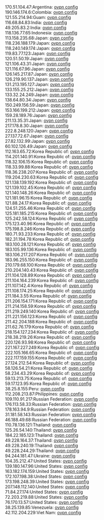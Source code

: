 170.51.104.47:Argentina: [ovpn config](vpn/170_51_104_47.ovpn)  
190.146.174.6:Colombia: [ovpn config](vpn/190_146_174_6.ovpn)  
121.55.214.94:Guam: [ovpn config](vpn/121_55_214_94.ovpn)  
116.68.84.83:India: [ovpn config](vpn/116_68_84_83.ovpn)  
49.205.83.2:India: [ovpn config](vpn/49_205_83_2.ovpn)  
118.136.77.65:Indonesia: [ovpn config](vpn/118_136_77_65.ovpn)  
113.158.235.68:Japan: [ovpn config](vpn/113_158_235_68.ovpn)  
118.236.188.179:Japan: [ovpn config](vpn/118_236_188_179.ovpn)  
118.240.149.174:Japan: [ovpn config](vpn/118_240_149_174.ovpn)  
119.83.77.123:Japan: [ovpn config](vpn/119_83_77_123.ovpn)  
120.51.50.19:Japan: [ovpn config](vpn/120_51_50_19.ovpn)  
121.106.43.31:Japan: [ovpn config](vpn/121_106_43_31.ovpn)  
121.116.67.96:Japan: [ovpn config](vpn/121_116_67_96.ovpn)  
126.145.217.87:Japan: [ovpn config](vpn/126_145_217_87.ovpn)  
126.219.90.137:Japan: [ovpn config](vpn/126_219_90_137.ovpn)  
131.213.195.127:Japan: [ovpn config](vpn/131_213_195_127.ovpn)  
133.155.25.212:Japan: [ovpn config](vpn/133_155_25_212.ovpn)  
133.32.24.249:Japan: [ovpn config](vpn/133_32_24_249.ovpn)  
138.64.80.34:Japan: [ovpn config](vpn/138_64_80_34.ovpn)  
150.249.156.59:Japan: [ovpn config](vpn/150_249_156_59.ovpn)  
153.166.199.212:Japan: [ovpn config](vpn/153_166_199_212.ovpn)  
159.28.189.76:Japan: [ovpn config](vpn/159_28_189_76.ovpn)  
211.13.35.31:Japan: [ovpn config](vpn/211_13_35_31.ovpn)  
217.178.8.30:Japan: [ovpn config](vpn/217_178_8_30.ovpn)  
222.8.248.120:Japan: [ovpn config](vpn/222_8_248_120.ovpn)  
27.137.72.67:Japan: [ovpn config](vpn/27_137_72_67.ovpn)  
27.82.132.99:Japan: [ovpn config](vpn/27_82_132_99.ovpn)  
60.102.126.49:Japan: [ovpn config](vpn/60_102_126_49.ovpn)  
112.163.65.72:Korea Republic of: [ovpn config](vpn/112_163_65_72.ovpn)  
114.201.140.91:Korea Republic of: [ovpn config](vpn/114_201_140_91.ovpn)  
118.32.106.15:Korea Republic of: [ovpn config](vpn/118_32_106_15.ovpn)  
118.33.99.88:Korea Republic of: [ovpn config](vpn/118_33_99_88.ovpn)  
118.36.238.207:Korea Republic of: [ovpn config](vpn/118_36_238_207.ovpn)  
119.204.230.63:Korea Republic of: [ovpn config](vpn/119_204_230_63.ovpn)  
121.138.139.192:Korea Republic of: [ovpn config](vpn/121_138_139_192.ovpn)  
121.139.102.45:Korea Republic of: [ovpn config](vpn/121_139_102_45.ovpn)  
121.140.148.26:Korea Republic of: [ovpn config](vpn/121_140_148_26.ovpn)  
121.181.96.15:Korea Republic of: [ovpn config](vpn/121_181_96_15.ovpn)  
121.88.24.17:Korea Republic of: [ovpn config](vpn/121_88_24_17.ovpn)  
124.51.255.46:Korea Republic of: [ovpn config](vpn/124_51_255_46.ovpn)  
125.181.185.215:Korea Republic of: [ovpn config](vpn/125_181_185_215.ovpn)  
125.242.58.124:Korea Republic of: [ovpn config](vpn/125_242_58_124.ovpn)  
175.123.40.96:Korea Republic of: [ovpn config](vpn/175_123_40_96.ovpn)  
175.198.8.246:Korea Republic of: [ovpn config](vpn/175_198_8_246.ovpn)  
180.71.93.233:Korea Republic of: [ovpn config](vpn/180_71_93_233.ovpn)  
182.31.194.78:Korea Republic of: [ovpn config](vpn/182_31_194_78.ovpn)  
183.100.28.121:Korea Republic of: [ovpn config](vpn/183_100_28_121.ovpn)  
183.105.99.136:Korea Republic of: [ovpn config](vpn/183_105_99_136.ovpn)  
183.106.217.207:Korea Republic of: [ovpn config](vpn/183_106_217_207.ovpn)  
183.96.255.150:Korea Republic of: [ovpn config](vpn/183_96_255_150.ovpn)  
210.179.68.100:Korea Republic of: [ovpn config](vpn/210_179_68_100.ovpn)  
210.204.140.43:Korea Republic of: [ovpn config](vpn/210_204_140_43.ovpn)  
211.104.128.89:Korea Republic of: [ovpn config](vpn/211_104_128_89.ovpn)  
211.104.164.239:Korea Republic of: [ovpn config](vpn/211_104_164_239.ovpn)  
211.107.142.4:Korea Republic of: [ovpn config](vpn/211_107_142_4.ovpn)  
211.108.174.25:Korea Republic of: [ovpn config](vpn/211_108_174_25.ovpn)  
211.184.3.55:Korea Republic of: [ovpn config](vpn/211_184_3_55.ovpn)  
211.206.154.171:Korea Republic of: [ovpn config](vpn/211_206_154_171.ovpn)  
211.214.158.59:Korea Republic of: [ovpn config](vpn/211_214_158_59.ovpn)  
211.219.249.140:Korea Republic of: [ovpn config](vpn/211_219_249_140.ovpn)  
211.221.156.123:Korea Republic of: [ovpn config](vpn/211_221_156_123.ovpn)  
211.42.204.188:Korea Republic of: [ovpn config](vpn/211_42_204_188.ovpn)  
211.62.76.179:Korea Republic of: [ovpn config](vpn/211_62_76_179.ovpn)  
218.154.127.234:Korea Republic of: [ovpn config](vpn/218_154_127_234.ovpn)  
218.38.219.26:Korea Republic of: [ovpn config](vpn/218_38_219_26.ovpn)  
220.126.93.98:Korea Republic of: [ovpn config](vpn/220_126_93_98.ovpn)  
221.167.227.249:Korea Republic of: [ovpn config](vpn/221_167_227_249.ovpn)  
222.105.166.65:Korea Republic of: [ovpn config](vpn/222_105_166_65.ovpn)  
222.117.159.155:Korea Republic of: [ovpn config](vpn/222_117_159_155.ovpn)  
27.124.212.54:Korea Republic of: [ovpn config](vpn/27_124_212_54.ovpn)  
58.126.54.21:Korea Republic of: [ovpn config](vpn/58_126_54_21.ovpn)  
58.234.43.29:Korea Republic of: [ovpn config](vpn/58_234_43_29.ovpn)  
59.13.213.75:Korea Republic of: [ovpn config](vpn/59_13_213_75.ovpn)  
59.17.123.95:Korea Republic of: [ovpn config](vpn/59_17_123_95.ovpn)  
38.25.8.155:Peru: [ovpn config](vpn/38_25_8_155.ovpn)  
112.208.213.87:Philippines: [ovpn config](vpn/112_208_213_87.ovpn)  
109.110.91.217:Russian Federation: [ovpn config](vpn/109_110_91_217.ovpn)  
176.113.58.33:Russian Federation: [ovpn config](vpn/176_113_58_33.ovpn)  
178.163.94.9:Russian Federation: [ovpn config](vpn/178_163_94_9.ovpn)  
31.181.58.143:Russian Federation: [ovpn config](vpn/31_181_58_143.ovpn)  
46.188.49.68:Russian Federation: [ovpn config](vpn/46_188_49_68.ovpn)  
110.78.136.121:Thailand: [ovpn config](vpn/110_78_136_121.ovpn)  
125.26.54.140:Thailand: [ovpn config](vpn/125_26_54_140.ovpn)  
184.22.185.123:Thailand: [ovpn config](vpn/184_22_185_123.ovpn)  
49.228.164.37:Thailand: [ovpn config](vpn/49_228_164_37.ovpn)  
49.228.240.19:Thailand: [ovpn config](vpn/49_228_240_19.ovpn)  
49.228.244.29:Thailand: [ovpn config](vpn/49_228_244_29.ovpn)  
94.244.181.47:Ukraine: [ovpn config](vpn/94_244_181_47.ovpn)  
104.35.212.47:United States: [ovpn config](vpn/104_35_212_47.ovpn)  
139.180.147.96:United States: [ovpn config](vpn/139_180_147_96.ovpn)  
163.182.174.159:United States: [ovpn config](vpn/163_182_174_159.ovpn)  
172.107.198.38:United States: [ovpn config](vpn/172_107_198_38.ovpn)  
173.198.248.39:United States: [ovpn config](vpn/173_198_248_39.ovpn)  
207.148.112.140:United States: [ovpn config](vpn/207_148_112_140.ovpn)  
71.84.27.174:United States: [ovpn config](vpn/71_84_27_174.ovpn)  
72.203.219.88:United States: [ovpn config](vpn/72_203_219_88.ovpn)  
76.170.13.57:United States: [ovpn config](vpn/76_170_13_57.ovpn)  
38.25.139.85:Venezuela: [ovpn config](vpn/38_25_139_85.ovpn)  
42.112.204.229:Viet Nam: [ovpn config](vpn/42_112_204_229.ovpn)  
